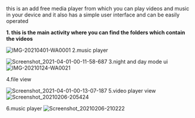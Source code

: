 this is an add free media player from which you can play videos and music in your device and it also has a simple user interface and can be easily operated

**1. this is the main activity where you can find the folders which contain the videos**

![IMG-20210401-WA0001](https://user-images.githubusercontent.com/56879646/113195315-c34c6e00-927f-11eb-9f44-7173e0859947.jpg)
2.music player

![Screenshot_2021-04-01-00-11-58-687](https://user-images.githubusercontent.com/56879646/113195595-145c6200-9280-11eb-8f61-4e62a4fa0765.jpeg)
3.night and day mode ui
![IMG-20210124-WA0021](https://user-images.githubusercontent.com/56879646/105678148-d145e180-5f12-11eb-8eea-bffa7467970e.jpg)

4.file view

![Screenshot_2021-04-01-00-13-07-187](https://user-images.githubusercontent.com/56879646/113196068-b11eff80-9280-11eb-8641-4919a29a30a5.jpeg)
5.video player view
![Screenshot_20210206-205424](https://user-images.githubusercontent.com/56879646/107122464-eed55c80-68bd-11eb-877e-5d7143b2c9a4.png)

6.music player
![Screenshot_20210206-210222](https://user-images.githubusercontent.com/56879646/107122626-d31e8600-68be-11eb-9e92-ba4f97d2255d.png)
